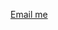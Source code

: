 <a href="mailto:adam.g.keenan@gmail.com?subject=[Change Me] via Personal Website&body=Yo wuddup cool guy?">Email me</a>
